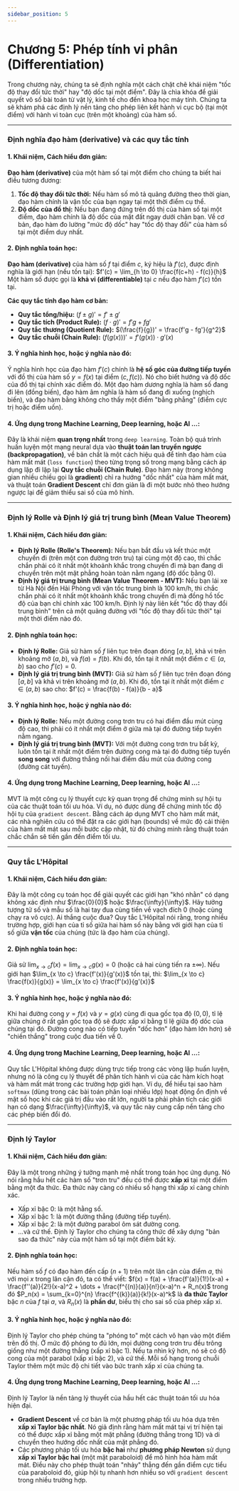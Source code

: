 ```yaml
---
sidebar_position: 5
---
```


# Chương 5: Phép tính vi phân (Differentiation)

Trong chương này, chúng ta sẽ định nghĩa một cách chặt chẽ khái niệm "tốc độ thay đổi tức thời" hay "độ dốc tại một điểm". Đây là chìa khóa để giải quyết vô số bài toán từ vật lý, kinh tế cho đến khoa học máy tính. Chúng ta sẽ khám phá các định lý nền tảng cho phép liên kết hành vi cục bộ (tại một điểm) với hành vi toàn cục (trên một khoảng) của hàm số.

***

### **Định nghĩa đạo hàm (derivative) và các quy tắc tính**

#### 1. Khái niệm, Cách hiểu đơn giản:
**Đạo hàm (derivative)** của một hàm số tại một điểm cho chúng ta biết hai điều tương đương:
1.  **Tốc độ thay đổi tức thời:** Nếu hàm số mô tả quãng đường theo thời gian, đạo hàm chính là vận tốc của bạn ngay tại một thời điểm cụ thể.
2.  **Độ dốc của đồ thị:** Nếu bạn đang đứng trên đồ thị của hàm số tại một điểm, đạo hàm chính là độ dốc của mặt đất ngay dưới chân bạn.
Về cơ bản, đạo hàm đo lường "mức độ dốc" hay "tốc độ thay đổi" của hàm số tại một điểm duy nhất.

#### 2. Định nghĩa toán học:
**Đạo hàm (derivative)** của hàm số $f$ tại điểm $c$, ký hiệu là $f'(c)$, được định nghĩa là giới hạn (nếu tồn tại):
$f'(c) = \lim_{h \to 0} \frac{f(c+h) - f(c)}{h}$
Một hàm số được gọi là **khả vi (differentiable)** tại $c$ nếu đạo hàm $f'(c)$ tồn tại.

**Các quy tắc tính đạo hàm cơ bản:**
* **Quy tắc tổng/hiệu:** $(f \pm g)' = f' \pm g'$
* **Quy tắc tích (Product Rule):** $(f \cdot g)' = f'g + fg'$
* **Quy tắc thương (Quotient Rule):** $(\frac{f}{g})' = \frac{f'g - fg'}{g^2}$
* **Quy tắc chuỗi (Chain Rule):** $(f(g(x)))' = f'(g(x)) \cdot g'(x)$

#### 3. Ý nghĩa hình học, hoặc ý nghĩa nào đó:

Ý nghĩa hình học của đạo hàm $f'(c)$ chính là **hệ số góc của đường tiếp tuyến** với đồ thị của hàm số $y=f(x)$ tại điểm $(c, f(c))$. Nó cho biết hướng và độ dốc của đồ thị tại chính xác điểm đó. Một đạo hàm dương nghĩa là hàm số đang đi lên (đồng biến), đạo hàm âm nghĩa là hàm số đang đi xuống (nghịch biến), và đạo hàm bằng không cho thấy một điểm "bằng phẳng" (điểm cực trị hoặc điểm uốn).

#### 4. Ứng dụng trong Machine Learning, Deep learning, hoặc AI …:
Đây là khái niệm **quan trọng nhất** trong `deep learning`. Toàn bộ quá trình huấn luyện một mạng neural dựa vào **thuật toán lan truyền ngược (backpropagation)**, về bản chất là một cách hiệu quả để tính đạo hàm của hàm mất mát (`loss function`) theo từng trọng số trong mạng bằng cách áp dụng lặp đi lặp lại **Quy tắc chuỗi (Chain Rule)**. Đạo hàm này (trong không gian nhiều chiều gọi là **gradient**) chỉ ra hướng "dốc nhất" của hàm mất mát, và thuật toán **Gradient Descent** chỉ đơn giản là đi một bước nhỏ theo hướng ngược lại để giảm thiểu sai số của mô hình.

***

### **Định lý Rolle và Định lý giá trị trung bình (Mean Value Theorem)**

#### 1. Khái niệm, Cách hiểu đơn giản:
* **Định lý Rolle (Rolle's Theorem):** Nếu bạn bắt đầu và kết thúc một chuyến đi (trên một con đường trơn tru) tại cùng một độ cao, thì chắc chắn phải có ít nhất một khoảnh khắc trong chuyến đi mà bạn đang di chuyển trên một mặt phẳng hoàn toàn nằm ngang (độ dốc bằng 0).
* **Định lý giá trị trung bình (Mean Value Theorem - MVT):** Nếu bạn lái xe từ Hà Nội đến Hải Phòng với vận tốc trung bình là 100 km/h, thì chắc chắn phải có ít nhất một khoảnh khắc trong chuyến đi mà đồng hồ tốc độ của bạn chỉ chính xác 100 km/h. Định lý này liên kết "tốc độ thay đổi trung bình" trên cả một quãng đường với "tốc độ thay đổi tức thời" tại một thời điểm nào đó.

#### 2. Định nghĩa toán học:
* **Định lý Rolle:** Giả sử hàm số $f$ liên tục trên đoạn đóng $[a, b]$, khả vi trên khoảng mở $(a, b)$, và $f(a) = f(b)$. Khi đó, tồn tại ít nhất một điểm $c \in (a, b)$ sao cho $f'(c) = 0$.
* **Định lý giá trị trung bình (MVT):** Giả sử hàm số $f$ liên tục trên đoạn đóng $[a, b]$ và khả vi trên khoảng mở $(a, b)$. Khi đó, tồn tại ít nhất một điểm $c \in (a, b)$ sao cho:
    $f'(c) = \frac{f(b) - f(a)}{b - a}$

#### 3. Ý nghĩa hình học, hoặc ý nghĩa nào đó:

* **Định lý Rolle:** Nếu một đường cong trơn tru có hai điểm đầu mút cùng độ cao, thì phải có ít nhất một điểm ở giữa mà tại đó đường tiếp tuyến nằm ngang.
* **Định lý giá trị trung bình (MVT):** Với một đường cong trơn tru bất kỳ, luôn tồn tại ít nhất một điểm trên đường cong mà tại đó đường tiếp tuyến **song song** với đường thẳng nối hai điểm đầu mút của đường cong (đường cát tuyến).

#### 4. Ứng dụng trong Machine Learning, Deep learning, hoặc AI …:
MVT là một công cụ lý thuyết cực kỳ quan trọng để chứng minh sự hội tụ của các thuật toán tối ưu hóa. Ví dụ, nó được dùng để chứng minh tốc độ hội tụ của `gradient descent`. Bằng cách áp dụng MVT cho hàm mất mát, các nhà nghiên cứu có thể đặt ra các giới hạn (bounds) về mức độ cải thiện của hàm mất mát sau mỗi bước cập nhật, từ đó chứng minh rằng thuật toán chắc chắn sẽ tiến gần đến điểm tối ưu.

***

### **Quy tắc L'Hôpital**

#### 1. Khái niệm, Cách hiểu đơn giản:
Đây là một công cụ toán học để giải quyết các giới hạn "khó nhằn" có dạng không xác định như $\frac{0}{0}$ hoặc $\frac{\infty}{\infty}$. Hãy tưởng tượng tử số và mẫu số là hai tay đua cùng tiến về vạch đích 0 (hoặc cùng chạy ra vô cực). Ai thắng cuộc đua? Quy tắc L'Hôpital nói rằng, trong nhiều trường hợp, giới hạn của tỉ số giữa hai hàm số này bằng với giới hạn của tỉ số giữa **vận tốc** của chúng (tức là đạo hàm của chúng).

#### 2. Định nghĩa toán học:
Giả sử $\lim_{x \to c} f(x) = \lim_{x \to c} g(x) = 0$ (hoặc cả hai cùng tiến ra $\pm\infty$). Nếu giới hạn $\lim_{x \to c} \frac{f'(x)}{g'(x)}$ tồn tại, thì:
$\lim_{x \to c} \frac{f(x)}{g(x)} = \lim_{x \to c} \frac{f'(x)}{g'(x)}$

#### 3. Ý nghĩa hình học, hoặc ý nghĩa nào đó:
Khi hai đường cong $y=f(x)$ và $y=g(x)$ cùng đi qua gốc tọa độ $(0,0)$, tỉ lệ giữa chúng ở rất gần gốc tọa độ sẽ được xấp xỉ bằng tỉ lệ giữa độ dốc của chúng tại đó. Đường cong nào có tiếp tuyến "dốc hơn" (đạo hàm lớn hơn) sẽ "chiến thắng" trong cuộc đua tiến về 0.

#### 4. Ứng dụng trong Machine Learning, Deep learning, hoặc AI …:
Quy tắc L'Hôpital không được dùng trực tiếp trong các vòng lặp huấn luyện, nhưng nó là công cụ lý thuyết để phân tích hành vi của các hàm kích hoạt và hàm mất mát trong các trường hợp giới hạn. Ví dụ, để hiểu tại sao hàm `softmax` (dùng trong các bài toán phân loại nhiều lớp) hoạt động ổn định về mặt số học khi các giá trị đầu vào rất lớn, người ta phải phân tích các giới hạn có dạng $\frac{\infty}{\infty}$, và quy tắc này cung cấp nền tảng cho các phép biến đổi đó.

***

### **Định lý Taylor**

#### 1. Khái niệm, Cách hiểu đơn giản:
Đây là một trong những ý tưởng mạnh mẽ nhất trong toán học ứng dụng. Nó nói rằng hầu hết các hàm số "trơn tru" đều có thể được **xấp xỉ** tại một điểm bằng một đa thức. Đa thức này càng có nhiều số hạng thì xấp xỉ càng chính xác.
* Xấp xỉ bậc 0: là một hằng số.
* Xấp xỉ bậc 1: là một đường thẳng (đường tiếp tuyến).
* Xấp xỉ bậc 2: là một đường parabol ôm sát đường cong.
* ...và cứ thế.
Định lý Taylor cho chúng ta công thức để xây dựng "bản sao đa thức" này của một hàm số tại một điểm bất kỳ.

#### 2. Định nghĩa toán học:
Nếu hàm số $f$ có đạo hàm đến cấp $(n+1)$ trên một lân cận của điểm $a$, thì với mọi $x$ trong lân cận đó, ta có thể viết:
$f(x) = f(a) + \frac{f'(a)}{1!}(x-a) + \frac{f''(a)}{2!}(x-a)^2 + \dots + \frac{f^{(n)}(a)}{n!}(x-a)^n + R_n(x)$
trong đó $P_n(x) = \sum_{k=0}^{n} \frac{f^{(k)}(a)}{k!}(x-a)^k$ là **đa thức Taylor** bậc $n$ của $f$ tại $a$, và $R_n(x)$ là **phần dư**, biểu thị cho sai số của phép xấp xỉ.

#### 3. Ý nghĩa hình học, hoặc ý nghĩa nào đó:
Định lý Taylor cho phép chúng ta "phóng to" một cách vô hạn vào một điểm trên đồ thị. Ở mức độ phóng to đủ lớn, mọi đường cong trơn tru đều trông giống như một đường thẳng (xấp xỉ bậc 1). Nếu ta nhìn kỹ hơn, nó sẽ có độ cong của một parabol (xấp xỉ bậc 2), và cứ thế. Mỗi số hạng trong chuỗi Taylor thêm một mức độ chi tiết vào bức tranh xấp xỉ của chúng ta.

#### 4. Ứng dụng trong Machine Learning, Deep learning, hoặc AI …:
Định lý Taylor là nền tảng lý thuyết của hầu hết các thuật toán tối ưu hóa hiện đại.
* **Gradient Descent** về cơ bản là một phương pháp tối ưu hóa dựa trên **xấp xỉ Taylor bậc nhất**. Nó giả định rằng hàm mất mát tại vị trí hiện tại có thể được xấp xỉ bằng một mặt phẳng (đường thẳng trong 1D) và di chuyển theo hướng dốc nhất của mặt phẳng đó.
* Các phương pháp tối ưu hóa **bậc hai** như **phương pháp Newton** sử dụng **xấp xỉ Taylor bậc hai** (một mặt paraboloid) để mô hình hóa hàm mất mát. Điều này cho phép thuật toán "nhảy" thẳng đến gần điểm cực tiểu của paraboloid đó, giúp hội tụ nhanh hơn nhiều so với `gradient descent` trong nhiều trường hợp.
